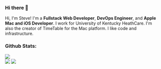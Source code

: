 ### Hi there 👋

Hi, I'm Steve! I'm a **Fullstack Web Developer**, **DevOps Engineer**, and **Apple Mac and iOS Developer**. I work for University of Kentucky HeathCare.  I'm also the creator of TimeTable for the Mac platform.  I like code and infrastructure.

<h3>Github Stats:</h3>
<div align="left">
  <img src="https://github-readme-stats.vercel.app/api?username=stevenriggs&show_icons=true&title_color=FFFFFF&text_color=FFFFFF&icon_color=FFFFFF&bg_color=212121">
  <br />
  <img src="https://github-readme-stats.vercel.app/api/top-langs/?username=stevenriggs&langs_count=7&title_color=FFFFFF&text_color=FFFFFF&icon_color=FFFFFF&bg_color=212121">
  <img src="https://github-profile-trophy.vercel.app/?username=stevenriggs&theme=oldie&column=3&margin-w=20&margin-h=20">
</div>

<!--
**stevenriggs/stevenriggs** is a ✨ _special_ ✨ repository because its `README.md` (this file) appears on your GitHub profile.

Here are some ideas to get you started:

- 🔭 I’m currently working on ...
- 🌱 I’m currently learning ...
- 👯 I’m looking to collaborate on ...
- 🤔 I’m looking for help with ...
- 💬 Ask me about ...
- 📫 How to reach me: ...
- 😄 Pronouns: ...
- ⚡ Fun fact: ...
-->
